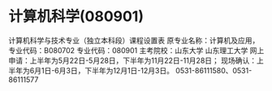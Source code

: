 # 计算机科学(080901)

计算机科学与技术专业（独立本科段）课程设置表
原专业名称：计算机及应用，专业代码：B080702 
专业代码：080901 
主考院校：山东大学 山东理工大学
网上申请：上半年为5月22日-5月28日，下半年为11月22日-11月28日；
现场确认：上半年为6月1日-6月3日，下半年为12月1日-12月3日。
0531-86111580、0531-86111577
